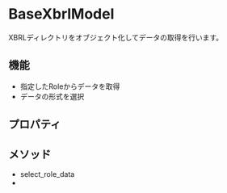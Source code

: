 # BaseXbrlModel

XBRLディレクトリをオブジェクト化してデータの取得を行います。

## 機能

- 指定したRoleからデータを取得
- データの形式を選択

## プロパティ


## メソッド

- select_role_data
- 
